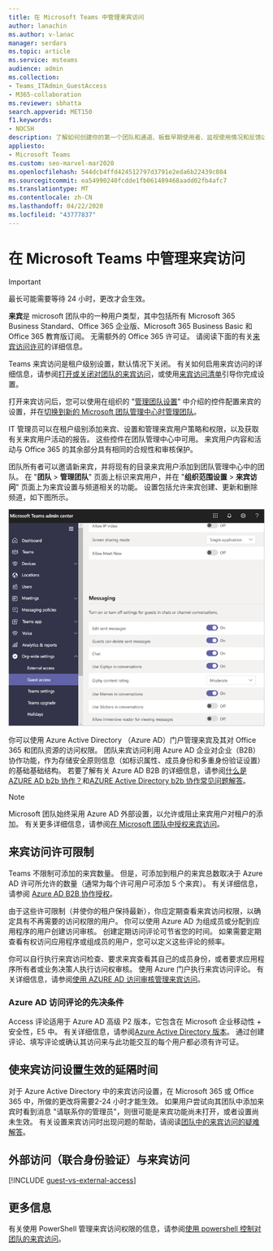 ```yaml
---
title: 在 Microsoft Teams 中管理来宾访问
author: lanachin
ms.author: v-lanac
manager: serdars
ms.topic: article
ms.service: msteams
audience: admin
ms.collection:
- Teams_ITAdmin_GuestAccess
- M365-collaboration
ms.reviewer: sbhatta
search.appverid: MET150
f1.keywords:
- NOCSH
description: 了解如何创建你的第一个团队和通道、板载早期使用者、监视使用情况和反馈以及获取资源以规划组织范围内推出。
appliesto:
- Microsoft Teams
ms.custom: seo-marvel-mar2020
ms.openlocfilehash: 544dcb4ffd424512797d3791e2eda6b22439c084
ms.sourcegitcommit: ea54990240fcdde1fb061489468aadd02fb4afc7
ms.translationtype: MT
ms.contentlocale: zh-CN
ms.lasthandoff: 04/22/2020
ms.locfileid: "43777837"
---
```

<a name="manage-guest-access-in-microsoft-teams"></a>在 Microsoft Teams 中管理来宾访问
======================================

> [!IMPORTANT]
> 最长可能需要等待 24 小时，更改才会生效。 

**来宾**是 microsoft 团队中的一种用户类型，其中包括所有 Microsoft 365 Business Standard、Office 365 企业版、Microsoft 365 Business Basic 和 Office 365 教育版订阅。 无需额外的 Office 365 许可证。 请阅读下面的有关[来宾访问许可](#guest-access-licensing-limits)的详细信息。

Teams 来宾访问是租户级别设置，默认情况下关闭。 有关如何启用来宾访问的详细信息，请参阅[打开或关闭对团队的来宾访问](set-up-guests.md)，或使用[来宾访问清单](guest-access-checklist.md)引导你完成设置。

打开来宾访问后，您可以使用在组织的 "[管理团队设置](enable-features-office-365.md)" 中介绍的控件配置来宾的设置，并在[切换到新的 Microsoft 团队管理中心时管理团队](manage-teams-skypeforbusiness-admin-center.md)。     
    
IT 管理员可以在租户级别添加来宾、设置和管理来宾用户策略和权限，以及获取有关来宾用户活动的报告。 这些控件在团队管理中心中可用。 来宾用户内容和活动与 Office 365 的其余部分具有相同的合规性和审核保护。

团队所有者可以邀请新来宾，并将现有的目录来宾用户添加到团队管理中心中的团队。 在 "**团队** > **管理团队**" 页面上标识来宾用户，并在 "**组织范围设置** > **来宾访问**" 页面上为来宾设置与频道相关的功能。 设置包括允许来宾创建、更新和删除频道，如下图所示。

![团队中的来宾权限设置](media/manage-guest-access-image1.png)
  
你可以使用 Azure Active Directory （Azure AD）门户管理来宾及其对 Office 365 和团队资源的访问权限。 团队来宾访问利用 Azure AD 企业对企业（B2B）协作功能，作为存储安全原则信息（如标识属性、成员身份和多重身份验证设置）的基础基础结构。 若要了解有关 Azure AD B2B 的详细信息，请参阅[什么是 AZURE AD b2b 协作？](https://go.microsoft.com/fwlink/p/?linkid=853011)和[AZURE Active Directory b2b 协作常见问题解答](https://go.microsoft.com/fwlink/p/?linkid=853020)。

> [!NOTE]
> Microsoft 团队始终采用 Azure AD 外部设置，以允许或阻止来宾用户对租户的添加。 有关更多详细信息，请参阅[在 Microsoft 团队中授权来宾访问](Teams-dependencies.md)。


## <a name="guest-access-licensing-limits"></a>来宾访问许可限制

Teams 不限制可添加的来宾数量。 但是，可添加到租户的来宾总数取决于 Azure AD 许可所允许的数量（通常为每个许可用户可添加 5 个来宾）。 有关详细信息，请参阅 [Azure AD B2B 协作授权](https://docs.microsoft.com/azure/active-directory/b2b/licensing-guidance)。

由于这些许可限制（并使你的租户保持最新），你应定期查看来宾访问权限，以确定具有不再需要的访问权限的用户。 你可以使用 Azure AD 为组成员或分配到应用程序的用户创建访问审核。 创建定期访问评论可节省您的时间。 如果需要定期查看有权访问应用程序或组成员的用户，您可以定义这些评论的频率。 

你可以自行执行来宾访问检查、要求来宾查看其自己的成员身份，或者要求应用程序所有者或业务决策人执行访问权审核。 使用 Azure 门户执行来宾访问评论。 有关详细信息，请参阅[使用 AZURE AD 访问审核管理来宾访问](https://docs.microsoft.com/azure/active-directory/governance/manage-guest-access-with-access-reviews)。

###  <a name="prerequisites-for-azure-ad-access-reviews"></a>Azure AD 访问评论的先决条件

Access 评论适用于 Azure AD 高级 P2 版本，它包含在 Microsoft 企业移动性 + 安全性，E5 中。 有关详细信息，请参阅[Azure Active Directory 版本](https://docs.microsoft.com/azure/active-directory/fundamentals/active-directory-whatis)。 通过创建评论、填写评论或确认其访问来与此功能交互的每个用户都必须有许可证。



## <a name="lag-time-for-guest-access-settings-to-take-effect"></a>使来宾访问设置生效的延隔时间

对于 Azure Active Directory 中的来宾访问设置，在 Microsoft 365 或 Office 365 中，所做的更改将需要2-24 小时才能生效。 如果用户尝试向其团队中添加来宾时看到消息 "请联系你的管理员"，则很可能是来宾功能尚未打开，或者设置尚未生效。 有关设置来宾访问时出现问题的帮助，请阅读[团队中的来宾访问的疑难解答](troubleshoot-guest-access.md)。

  
## <a name="external-access-federation-vs-guest-access"></a>外部访问（联合身份验证）与来宾访问

[!INCLUDE [guest-vs-external-access](includes/guest-vs-external-access.md)]

## <a name="more-information"></a>更多信息

有关使用 PowerShell 管理来宾访问权限的信息，请参阅[使用 powershell 控制对团队的来宾访问](guest-access-powershell.md)。


